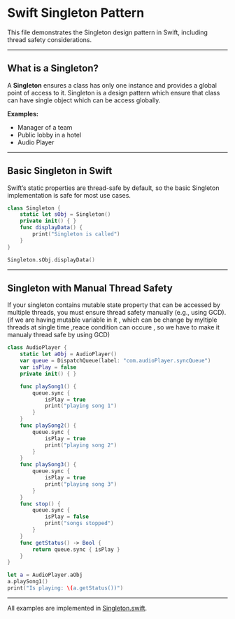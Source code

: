 # Swift Singleton Pattern

This file demonstrates the Singleton design pattern in Swift, including thread safety considerations.

---

## What is a Singleton?

A **Singleton** ensures a class has only one instance and provides a global point of access to it.
Singleton is a design pattern which ensure that class can have single object which can be access globally.

**Examples:**  
- Manager of a team  
- Public lobby in a hotel  
- Audio Player

---

## Basic Singleton in Swift

Swift’s static properties are thread-safe by default, so the basic Singleton implementation is safe for most use cases.

```swift
class Singleton {
    static let sObj = Singleton()
    private init() { }
    func displayData() {
        print("Singleton is called")
    }
}

Singleton.sObj.displayData()
```

---

## Singleton with Manual Thread Safety

If your singleton contains mutable state property that can be accessed by multiple threads, you must ensure thread safety manually (e.g., using GCD).
(if we are having mutable variable in it , which can be change by myltiple threads at single time ,reace condition can occure , so we have to make it manualy thread safe by using GCD)

```swift
class AudioPlayer {
    static let aObj = AudioPlayer()
    var queue = DispatchQueue(label: "com.audioPlayer.syncQueue")
    var isPlay = false
    private init() { }

    func playSong1() {
        queue.sync {
            isPlay = true
            print("playing song 1")
        }
    }
    func playSong2() {
        queue.sync {
            isPlay = true
            print("playing song 2")
        }
    }
    func playSong3() {
        queue.sync {
            isPlay = true
            print("playing song 3")
        }
    }
    func stop() {
        queue.sync {
            isPlay = false
            print("songs stopped")
        }
    }
    func getStatus() -> Bool {
        return queue.sync { isPlay }
    }
}

let a = AudioPlayer.aObj
a.playSong1()
print("Is playing: \(a.getStatus())")
```

---

All examples are implemented in [Singleton.swift](https://github.com/GauriKanojwar15/iOS_Development/blob/main/Swift/Programs/Singleton.swift).